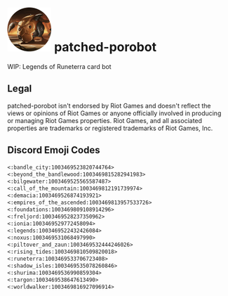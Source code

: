 # ![](icon.png) patched-porobot
WIP: Legends of Runeterra card bot

## Legal

patched-porobot isn't endorsed by Riot Games and doesn't reflect the views or opinions of Riot Games or anyone officially involved in producing or managing Riot Games properties. Riot Games, and all associated properties are trademarks or registered trademarks of Riot Games, Inc.


## Discord Emoji Codes

```
<:bandle_city:1003469523820744764>
<:beyond_the_bandlewood:1003469815282941983>
<:bilgewater:1003469525565587487>
<:call_of_the_mountain:1003469812191739974>
<:demacia:1003469526874193921>
<:empires_of_the_ascended:1003469813957533726>
<:foundations:1003469809108914296>
<:freljord:1003469528237350962>
<:ionia:1003469529772458094>
<:legends:1003469522432426084>
<:noxus:1003469531068497990>
<:piltover_and_zaun:1003469532444246026>
<:rising_tides:1003469810509820018>
<:runeterra:1003469533706723408>
<:shadow_isles:1003469535078260846>
<:shurima:1003469536990859304>
<:targon:1003469538647613490>
<:worldwalker:1003469816927096914>
```
